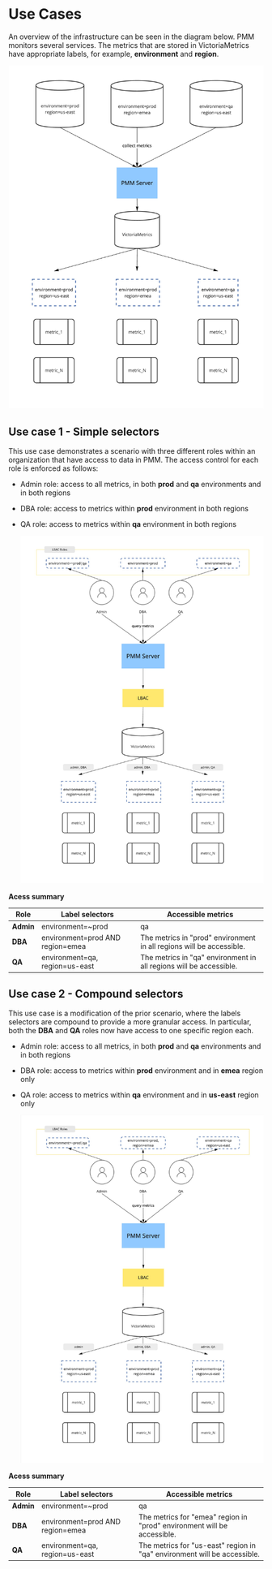 # Use Cases

An overview of the infrastructure can be seen in the diagram below. PMM monitors several services. The metrics that are stored in VictoriaMetrics have appropriate labels, for example, **environment** and **region**.

  <!-- source: https://miro.com/app/board/uXjVPfHchvM=/ -->
  ![PMM Access Control - Metrics collection](../../../images/lbac/pmm-lbac-collect-metrics.jpg)


## Use case 1 - Simple selectors

This use case demonstrates a scenario with three different roles within an organization that have access to data in PMM. The access control for each role is enforced as follows:

- Admin role: access to all metrics, in both **prod** and **qa** environments and in both regions
- DBA role: access to metrics within **prod** environment in both regions
- QA role: access to metrics within **qa** environment in both regions

    <!-- source: https://miro.com/app/board/uXjVPfHchvM=/ -->
    ![PMM Access Control - Roles](../../../images/lbac/pmm-lbac-query-metrics-1.jpg)

**Acess summary**

| **Role**  | **Label selectors**  | **Accessible metrics** |
|-----------|----------------------|-----------------------|
| **Admin** | environment=~prod|qa | The metrics in "prod" and "qa" environments in all regions will be accessible.|
| **DBA**   | environment=prod AND region=emea| The metrics in "prod" environment in all regions will be accessible.|
| **QA**    | environment=qa, region=us-east | The metrics in "qa" environment in all regions will be accessible.|


## Use case 2 - Compound selectors

This use case is a modification of the prior scenario, where the labels selectors are compound to provide a more granular access. In particular, both the **DBA** and **QA** roles now have access to one specific region each.

- Admin role: access to all metrics, in both **prod** and **qa** environments and in both regions
- DBA role: access to metrics within **prod** environment and in **emea** region only
- QA role: access to metrics within **qa** environment and in **us-east** region only

    <!-- source: https://miro.com/app/board/uXjVPfHchvM=/ -->
    ![PMM Access Control - Roles](../../../images/lbac/pmm-lbac-query-metrics-2.jpg)


**Acess summary**

| **Role**  | **Label selectors**  | **Accessible metrics** |
|-----------|----------------------|-----------------------|
| **Admin** | environment=~prod|qa | The metrics in "prod" and "qa" environments in all regions will be accessible.|
| **DBA**   | environment=prod AND region=emea| The metrics for "emea" region in "prod" environment will be accessible.|
| **QA**    | environment=qa, region=us-east | The metrics for "us-east" region in "qa" environment will be accessible.|
